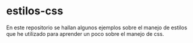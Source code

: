 # estilos-css
En este repositorio se hallan algunos ejemplos sobre el manejo de estilos que he utilizado para aprender un poco sobre el manejo de css.
